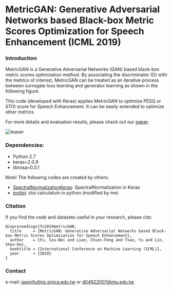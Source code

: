 # MetricGAN: Generative Adversarial Networks based Black-box Metric Scores Optimization for Speech Enhancement (ICML 2019)


### Introduction
MetricGAN is a Generative Adversarial Networks (GAN) based black-box metric scores optimization method.
By associating the discriminator (D) with the metrics of interest, MetricGAN can be treated as an iterative
process between surrogate loss learning and generator learning as shown in the following figure.

This code (developed with Keras) applies MetricGAN to optimize PESQ or STOI score for Speech Enhancement.
It can be easily extended to optimize other metrics.

For more details and evaluation results, please check out our  [paper](http://ieeexplore.ieee.org/document/7797132/).

![teaser](https://github.com/JasonSWFu/MetricGAN/blob/master/images/MetricGAN_learning.png)

### Dependencies:
* Python 2.7
* keras=2.0.9
* librosa=0.5.1

Note! The following codes are created by others:
* [SpectralNormalizationKeras](https://github.com/IShengFang/SpectralNormalizationKeras): SpectralNormalization in Keras
*  [pystoi](https://github.com/mpariente/pystoi): stoi calculatuin in python (modified by me)

### Citation

If you find the code and datasets useful in your research, please cite:
    
    @inproceedings{fu2019metricGAN,
      title     = {MetricGAN: Generative Adversarial Networks based Black-box Metric Scores Optimization for Speech Enhancement},
      author    = {Fu, Szu-Wei and Liao, Chien-Feng and Tsao, Yu and Lin, Shou-De},
      booktitle = {International Conference on Machine Learning (ICML)},
      year      = {2019}
    }
    
### Contact

e-mail: jasonfu@iis.sinica.edu.tw or d04922007@ntu.edu.tw
